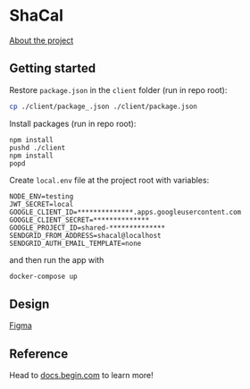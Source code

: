 # ShaCal

[About the project](https://shacal.app.zaverden.com/about-project.html)

## Getting started

Restore `package.json` in the `client` folder (run in repo root):
```bash
cp ./client/package_.json ./client/package.json
```

Install packages (run in repo root):
```
npm install
pushd ./client
npm install
popd
```

Create `local.env` file at the project root with variables:
```
NODE_ENV=testing
JWT_SECRET=local
GOOGLE_CLIENT_ID=**************.apps.googleusercontent.com
GOOGLE_CLIENT_SECRET=**************
GOOGLE_PROJECT_ID=shared-**************
SENDGRID_FROM_ADDRESS=shacal@localhost
SENDGRID_AUTH_EMAIL_TEMPLATE=none
```

and then run the app with
```bash
docker-compose up
```

## Design

[Figma](https://www.figma.com/file/KaLPq29QkjkdJRnq5lzcpd/)

## Reference

Head to [docs.begin.com](https://docs.begin.com/) to learn more!
